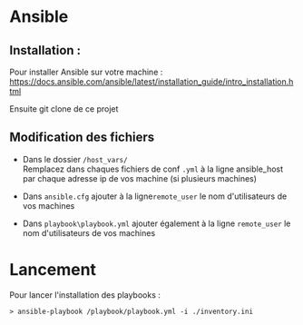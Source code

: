# Ansible
## Installation : 

Pour installer Ansible sur votre machine : https://docs.ansible.com/ansible/latest/installation_guide/intro_installation.html

Ensuite git clone de ce projet


## Modification des fichiers

* Dans le dossier `/host_vars/`  
	Remplacez dans chaques fichiers de conf `.yml` à la ligne ansible_host par chaque adresse ip de vos machine (si plusieurs machines)

* Dans `ansible.cfg` ajouter à la ligne`remote_user` le nom d'utilisateurs de vos machines
* Dans `playbook\playbook.yml` ajouter également à la ligne `remote_user` le nom d'utilisateurs de vos machines



# Lancement

Pour lancer l'installation des playbooks :

	> ansible-playbook /playbook/playbook.yml -i ./inventory.ini

